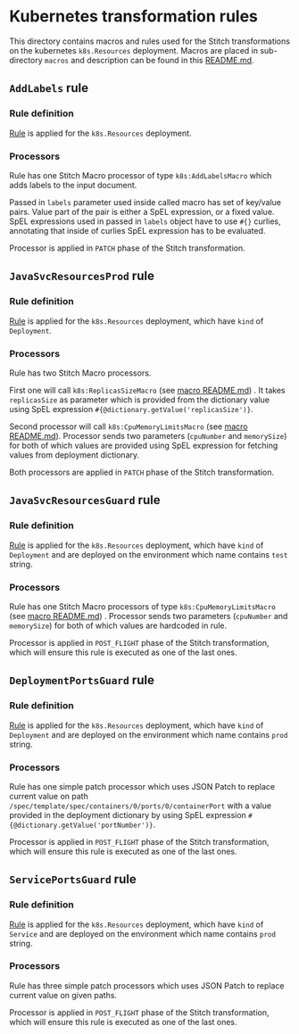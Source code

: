 # Kubernetes transformation rules
This directory contains macros and rules used for the Stitch transformations on the kubernetes `k8s.Resources` deployment. Macros are placed in sub-directory `macros` and description can be found in this [README.md](macros/README.md).

## `AddLabels` rule
### Rule definition
[Rule](stitch-rules-add-label.yaml) is applied for the `k8s.Resources` deployment.

### Processors
Rule has one Stitch Macro processor of type `k8s:AddLabelsMacro` which adds labels to the input document.

Passed in `labels` parameter used inside called macro has set of key/value pairs. Value part of the pair is either a SpEL expression, or a fixed value. SpEL expressions used in passed in `labels` object have to use `#{}` curlies, annotating that inside of curlies SpEL expression has to be evaluated.

Processor is applied in `PATCH` phase of the Stitch transformation.

## `JavaSvcResourcesProd` rule
### Rule definition
[Rule](stitch-rules-resources.yaml) is applied for the `k8s.Resources` deployment, which have `kind` of `Deployment`.

### Processors
Rule has two Stitch Macro processors. 

First one will call `k8s:ReplicasSizeMacro` (see [macro README.md](macros/README.md)) . It takes `replicasSize` as parameter which is provided from the dictionary value using SpEL expression `#{@dictionary.getValue('replicasSize')}`.


Second processor will call `k8s:CpuMemoryLimitsMacro` (see [macro README.md](macros/README.md)). Processor sends two parameters (`cpuNumber` and `memorySize`) for both of which values are provided using SpEL expression for fetching values from deployment dictionary.

Both processors are applied in `PATCH` phase of the Stitch transformation.

## `JavaSvcResourcesGuard` rule
### Rule definition
[Rule](stitch-rules-resources-guard.yaml) is applied for the `k8s.Resources` deployment, which have `kind` of `Deployment` and are deployed on the environment which name contains `test` string.

### Processors
Rule has one Stitch Macro processors of type `k8s:CpuMemoryLimitsMacro` (see [macro README.md](macros/README.md)) . Processor sends two parameters (`cpuNumber` and `memorySize`) for both of which values are hardcoded in rule.

Processor is applied in `POST_FLIGHT` phase of the Stitch transformation, which will ensure this rule is executed as one of the last ones.

## `DeploymentPortsGuard` rule
### Rule definition
[Rule](stitch-rules-deployment-ports-guard.yaml) is applied for the `k8s.Resources` deployment, which have `kind` of `Deployment` and are deployed on the environment which name contains `prod` string.

### Processors
Rule has one simple patch processor which uses JSON Patch to replace current value on path `/spec/template/spec/containers/0/ports/0/containerPort` with a value provided in the deployment dictionary by using SpEL expression `#{@dictionary.getValue('portNumber')}`.

Processor is applied in `POST_FLIGHT` phase of the Stitch transformation, which will ensure this rule is executed as one of the last ones.

## `ServicePortsGuard` rule
### Rule definition
[Rule](stitch-rules-service-ports-guard.yaml) is applied for the `k8s.Resources` deployment, which have `kind` of `Service` and are deployed on the environment which name contains `prod` string.

### Processors
Rule has three simple patch processors which uses JSON Patch to replace current value on given paths.

Processor is applied in `POST_FLIGHT` phase of the Stitch transformation, which will ensure this rule is executed as one of the last ones.
